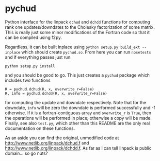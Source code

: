 pychud
======

Python interface for the linpack `dchud` and `dchdd` functions for computing
rank one updates/downdates to the Cholesky factorization of some matrix. This is
really just some minor modifications of the Fortran code so that it can be
compiled using f2py.

Regardless, it can be built inplace using `python setup.py build_ext --inplace`
which should create `pychud.so`. From here you can run `nosetests` and if
everything passes just run 
    
    python setup.py install

and you should be good to go. This just creates a `pychud` package which
includes two functions
    
    R = pychud.dchud(R, x, overwrite_r=False)
    R, info = pychud.dchdd(R, x, overwrite_r=False)

for computing the update and downdate respectively. Note that for the
downdate, `info` will be zero the downdate is performed successfully and -1
otherwise. If `R` is a fortran-contiguous array and `overwrite_r` is `True`,
then the operations will be performed in place; otherwise a copy will be made.
Finally, see also `test.py`, which other than this README are the only real
documentation on these functions.

As an aside you can find the original, unmodified code at
http://www.netlib.org/linpack/dchud.f and http://www.netlib.org/linpack/dchdd.f.
As far as I can tell linpack is public domain... so go nuts?

